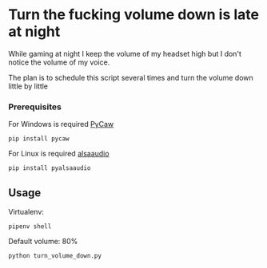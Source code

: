 # Turn the fucking volume down is late at night

While gaming at night I keep the volume of my headset high but I don't notice the volume of my voice.

The plan is to schedule this script several times and turn the volume down little by little

### Prerequisites

For Windows is required [PyCaw](https://github.com/AndreMiras/pycaw)

`pip install pycaw`


For Linux is required [alsaaudio](https://pypi.org/project/pyalsaaudio/)

`pip install pyalsaaudio`


## Usage

Virtualenv:

`pipenv shell`

Default volume: 80%

`python turn_volume_down.py`
